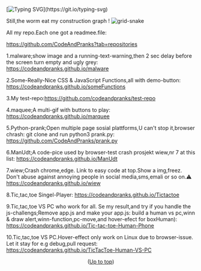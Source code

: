 <a id="up"></a>

[![Typing SVG](https://readme-typing-svg.demolab.com?font=Fira+Code&duration=2000&pause=500&color=F7697A&background=A1A1A100&width=435&lines=Code+And+Pranks+info+and%2C+;+live+demo+links+for+code+fun.)](https://git.io/typing-svg)

Still,the worm eat my construction graph !
![grid-snake](https://user-images.githubusercontent.com/94220731/198875879-db8010bf-01c8-4f34-98c7-3dd8a0a6e734.svg)

All my repo.Each one got a readmee.file:

https://github.com/CodeAndPranks?tab=repositories

1.malware;show image and a running-text-warning,then 2 sec delay before the screen turn empty and ugly grey:
https://codeandpranks.github.io/malware 

2.Some-Really-Nice CSS & JavaScript Functions,all with demo-button:
https://codeandpranks.github.io/someFunctions

3.My test-repo:https://github.com/codeandpranks/test-repo

4.maquee;A multi-gif with buttons to play:
https://codeandpranks.github.io/marquee

5.Python-prank;Open multiple page sosial plattforms,U can't stop it,browser chrash:
git clone and run python3 prank.py:
https://github.com/CodeAndPranks/prank.py

6.ManUdt;A code-pice used by browser-test crash prosjekt wiew,nr 7 at this list:
https://codeandpranks.github.io/ManUdt

7.wiew;Crash chrome,edge.
Link to easy code at top.Show a img,freez.
Don't abuse against annoying people in social media,sms,emali or so on.⚠️
https://codeandpranks.github.io/wiew

8.Tic,tac,toe Singel-Player:
https://codeandpranks.github.io/Tictactoe

9.Tic,tac,toe VS PC who work for all.
Se my result,and try if you handle the js-challengs;Remove app.js and make your app.js:
build a human vs pc,winn & draw alert,winn-function,pc-move,and hover-efect for boxHuman):
https://codeandpranks.github.io/Tic-tac-toe-Human-Phone

10.Tic,tac,toe VS PC.Hover-effect only work on Linux due to browser-issue.
Let it stay for e.g debug,pull request:
https://codeandpranks.github.io/TicTacToe-Human-VS-PC

<p align="center">(<a href="#up">Up to top</a>)</p>
